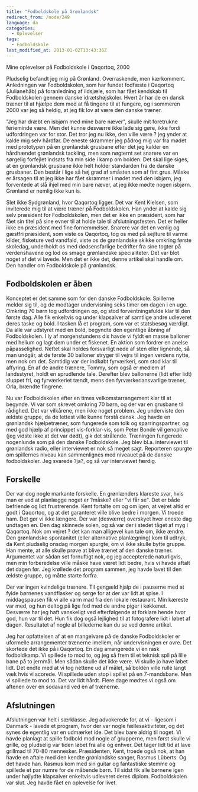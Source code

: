 ```yaml
---
title: "Fodboldskole på Grønlandsk"
redirect_from: /node/249
language: da
categories:
  - Oplevelser
tags:
  - Fodboldskole
last_modified_at: 2013-01-02T13:43:36Z
---
```


Mine oplevelser på Fodboldskole i Qaqortoq, 2000

Pludselig befandt jeg mig på Grønland. Overraskende, men kærkomment. Anledningen var Fodboldskolen, som har fundet fodfæste i Qaqortoq (Julianehåb) på foranledning af ildsjæle, som har fået kendskab til Fodboldskolen gennem danske idrætshøjskoler. Hvert år har de en dansk træner til at hjælpe dem med at få tingene til at fungere, og i sommeren 2000 var jeg så heldig, at jeg fik lov at være den danske træner.

"Jeg har dræbt en isbjørn med mine bare næver", skulle mit foretrukne ferieminde være. Men det kunne desværre ikke lade sig gøre, ikke fordi udfordringen var for stor. Det tror jeg nu ikke, den ville være ? jeg ynder at kalde mig selv hårdfør. De eneste skrammer jeg pådrog mig var fra mødet med prototypen på en grønlandsk grusbane efter det jeg kalder en hårdhændet grønlandsk tackling, men som nøgternt set snarere var en sørgelig forfejlet indsats fra min side i kamp om bolden. Det skal lige siges, at en grønlandsk grusbane ikke helt holder standarden fra de danske grusbaner. Den består i lige så høj grad af småsten som af fint grus. Måske er årsagen til at jeg ikke har fået skrammer i mødet med den isbjørn, jeg forventede at slå ihjel med min bare næver, at jeg ikke mødte nogen isbjørn. Grønland er nemlig ikke kun is.

Slet ikke Sydgrønland, hvor Qaqortoq ligger. Det var Kent Kielsen, som inviterede mig til at være træner på Fodboldskolen. Han ynder at kalde sig selv præsident for Fodboldskolen, men det er ikke en præsident, som har fået sin titel på sine evner til at holde tale til afslutningsfesten. Det er heller ikke en præsident med fine fornemmelser. Snarere var det en venlig og gæstfri præsident, som viste os Qaqortoq, tog os med på sejlture til varme kilder, fisketure ved vandfald, viste os de grønlandske skikke omkring første skoledag, underholdt os med dødsensfarlige bedrifter fra sine togter på verdenshavene og lod os smage grønlandske specialiteter. Det var blot noget af det vi lavede. Men det er ikke det, denne artikel skal handle om. Den handler om Fodboldskole på grønlandsk.

Fodboldskolen er åben
---------------------

Konceptet er det samme som for den danske Fodboldskole. Spillerne melder sig til, og de modtager undervisning seks timer om dagen i en uge. Omkring 70 børn tog udfordringen op, og stod forventningsfulde klar til den første dag. Alle fik enkeltvis og under klapsalver af samtlige andre udleveret deres taske og bold. I tasken lå et program, som var et statsbesøg værdigt. Da alle var udstyret med en bold, begyndte den egentlige åbning af Fodboldskolen. I ly af morgenstundens dis havde vi fyldt en masse balloner med helium og lagt dem under et fiskenet. En aktion som fordrer en anelse påpasselighed. Nettet skal holdes forsvarligt nede af sten eller lignende, så man undgår, at de første 30 balloner stryger til vejrs til ingen verdens nytte, men nok om det. Samtidig var der indkøbt fyrværkeri, som stod klar til affyring. En af de andre trænere, Tommy, som også er medlem af landsstyret, holdt en sprudlende tale. Derefter blev ballonerne (lidt efter lidt) sluppet fri, og fyrværkeriet tændt, mens den fyrværkeriansvarlige træner, Orla, brændte fingrene.

Nu var Fodboldskolen efter en times velkomstarrangement klar til at begynde. Vi var som skrevet omkring 70 børn, og der var en grusbane til rådighed. Det var vilkårene, men ikke noget problem. Jeg underviste den ældste gruppe, da de lettest ville kunne forstå dansk. Jeg havde en grønlandsk hjælpetræner, som fungerede som tolk og sparringspartner, og med god hjælp af princippet vis-forklar-vis, som Peter Bonde vil genoplive (jeg vidste ikke at det var dødt), gik det strålende. Træningen fungerede nogenlunde som på den danske Fodboldskole. Jeg blev bl.a. interviewet til grønlandsk radio, eller interviewet er nok så meget sagt. Reporteren spurgte om spillernes niveau kan sammenlignes med niveauet på de danske fodboldskoler. Jeg svarede ?ja?, og så var interviewet færdig.

Forskelle
---------

Der var dog nogle markante forskelle. En grønlænders klareste svar, hvis man er ved at planlægge noget er ?måske? eller "vi får se". Det er både befriende og lidt frustrerende. Kent fortalte om og om igen, at vejret altid er godt i Qaqortoq, og at det garanteret ville blive bedre i morgen. Vi troede ham. Det gør vi ikke længere. Der var (desværre) overskyet hver eneste dag undtagen en. Den dag skinnede solen, og så var der i stedet tåget af myg i Qaqortoq. Nok om vejret ? det kan man alligevel kun tale om, ikke ændre. Den grønlandske spontanitet (eller alternative planlægning) kom til udtryk, da Kent pludselig onsdag morgen spurgte, om vi ikke skulle bytte gruppe. Han mente, at alle skulle prøve at blive trænet af den danske træner. Argumentet var sådan set fornuftigt nok, og jeg accepterede naturligvis, men min forberedelse ville måske have været lidt bedre, hvis vi havde aftalt det dagen før. Jeg krøllede det program sammen, jeg havde lavet til den ældste gruppe, og måtte starte forfra.

Der var ingen kvindelige trænere. Til gengæld hjalp de i pauserne med at fylde børnenes vandflasker og sørge for at der var lidt at spise. I middagspausen fik vi alle varm mad fra den lokale restaurant. Min kæreste var med, og hun deltog på lige fod med de andre piger i køkkenet. Desværre har jeg haft vanskeligt ved efterfølgende at forklare hende hvor god, hun var til det. Hun fik dog også lejlighed til at fotografere lidt i løbet af dagen. Resultatet af nogle af billederne kan du se ved denne artikel.

Jeg har opfattelsen af at en mangelvare på de danske Fodboldskoler er uformelle arrangementer trænerne imellem, når undervisningen er ovre. Det skortede det ikke på i Qaqortoq. En dag arrangerede vi en rask fodboldkamp. Vi spillede to mod to, og jeg så frem til et teknisk spil på lille bane på to jernmål. Men sådan skulle det ikke være. Vi skulle jo have løbet lidt. Det endte med at vi tog nettene ud af målet, så bolden ville rulle langt væk hvis vi scorede. Vi spillede uden stop i spillet på en 7-mandsbane. Men vi spillede to mod to. Det var lidt hårdt. Flere dage mødtes vi også om aftenen over en sodavand ved en af trænerne.

Afslutningen
------------

Afslutningen var helt i særklasse. Jeg advokerede for, at vi - ligesom i Danmark - lavede et program, hvor der var nogle fællesaktiviteter, og det synes de egentlig var en udmærket ide. Det blev bare aldrig til noget. Vi havde planlagt at spille fodbold mod nogle af grupperne, men først skulle vi grille, og pludselig var tiden løbet fra alle og enhver. Det tager lidt tid at lave grillmad til 70-80 mennesker. Præsidenten, Kent, troede også nok, at han havde en aftale med den kendte grønlandske sanger, Rasmus Lüberts. Og det havde han. Rasmus kom med sin guitar og fantastiske stemme og spillede et par numre for de måbende børn. Til sidst fik alle børnene igen under højlydte klapsalver enkeltvis udleveret deres diplom. Fodboldskolen var slut. Jeg havde fået en oplevelse for livet.
